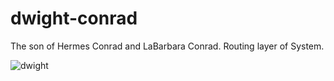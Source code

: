 dwight-conrad
=============
The son of Hermes Conrad and LaBarbara Conrad. Routing layer of System.

![dwight](http://www.netbrawl.com/uploads/93be3b042e6765ed83a95fa8b8949406.JPG)
